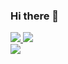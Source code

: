 ### Hi there 👋
<div>
<a href="https://github.com/anuraghazra/github-readme-stats" target="_blank">
  <img align="top" src="https://github-readme-stats.vercel.app/api/?username=mvidaldp&show_icons=true&theme=transparent&include_all_commits=true&hide_border=true&rank_icon=percentile" />
</a>
<a href="https://github.com/anuraghazra/github-readme-stats" target="_blank">
  <img src="https://github-readme-stats.vercel.app/api/top-langs/?username=mvidaldp&theme=transparent&layout=donut&langs_count=10&size_weight=0&count_weight=1&hide=ShaderLab,GLSL,CMake,SmallTalk&hide_border=true" />
</a>
</div>

<div>
<a href="https://github.com/anuraghazra/github-readme-stats" target="_blank">
  <img src="https://visitor-badge.laobi.icu/badge?page_id=mvidaldp.mvidaldp" />
</a>
</div>

